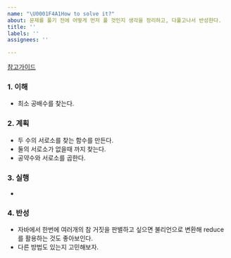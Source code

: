 ```yaml
---
name: "\U0001F4A1How to solve it?"
about: 문제를 풀기 전에 어떻게 먼저 풀 것인지 생각을 정리하고, 다풀고나서 반성한다.
title: ''
labels: ''
assignees: ''

---
```


[참고가이드](https://megaptera.notion.site/6-5f9b4105eb0748fd8f8baa631d92d6ea)

### 1. 이해
- 최소 공배수를 찾는다.

### 2. 계획
- 두 수의 서로소를 찾는 함수를 만든다.
- 둘의 서로소가 없을때 까지 찾는다.
- 공약수와 서로소를 곱한다.

### 3. 실행
- 

### 4. 반성
- 자바에서 한번에 여러개의 참 거짓을 판별하고 싶으면 불리언으로 변환해 reduce를 활용하는 것도 좋아보인다.
- 다른 방법도 있는지 고민해보자.
